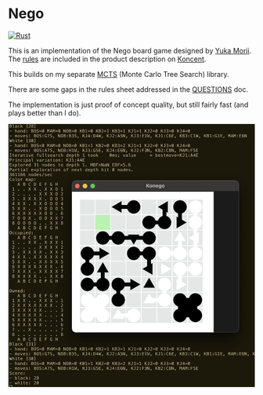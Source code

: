 Nego
==

[![Rust](https://github.com/thomasmarsh/nego/actions/workflows/rust.yml/badge.svg)](https://github.com/thomasmarsh/nego/actions/workflows/rust.yml)

This is an implementation of the Nego board game designed by
[Yuka Morii](http://www.yuka-design.com). The [rules](doc/nego-rule.pdf)
are included in the product description on [Koncent](https://koncent.jp/view/item/000000001904).

This builds on my separate [MCTS](https://github.com/thomasmarsh/mcts) (Monte Carlo Tree Search) library.

There are some gaps in the rules sheet addressed in the
[QUESTIONS](doc/QUESTIONS.md) doc.

The implementation is just proof of concept quality, but still fairly fast (and plays better than I do).

![screenshot](doc/screenshot.png?raw=true)
